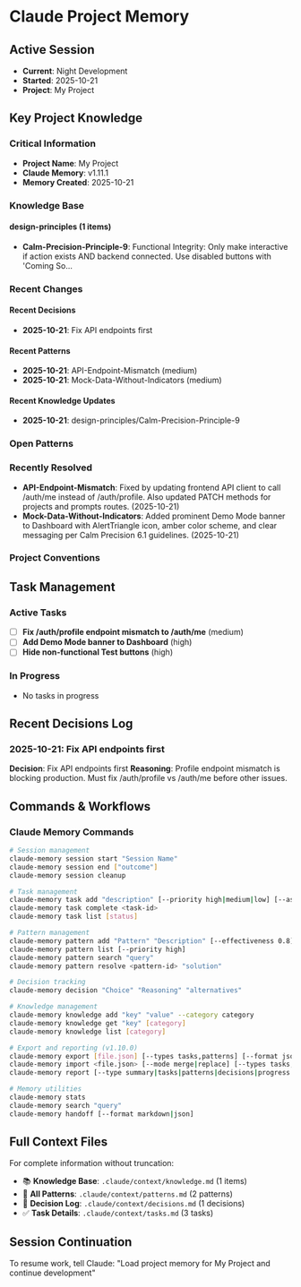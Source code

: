# Claude Project Memory

## Active Session
- **Current**: Night Development
- **Started**: 2025-10-21
- **Project**: My Project

## Key Project Knowledge

### Critical Information
- **Project Name**: My Project
- **Claude Memory**: v1.11.1
- **Memory Created**: 2025-10-21

### Knowledge Base
#### design-principles (1 items)
- **Calm-Precision-Principle-9**: Functional Integrity: Only make interactive if action exists AND backend connected. Use disabled buttons with 'Coming So...


### Recent Changes
#### Recent Decisions
- **2025-10-21**: Fix API endpoints first

#### Recent Patterns
- **2025-10-21**: API-Endpoint-Mismatch (medium)
- **2025-10-21**: Mock-Data-Without-Indicators (medium)

#### Recent Knowledge Updates
- **2025-10-21**: design-principles/Calm-Precision-Principle-9


### Open Patterns


### Recently Resolved
- **API-Endpoint-Mismatch**: Fixed by updating frontend API client to call /auth/me instead of /auth/profile. Also updated PATCH methods for projects and prompts routes. (2025-10-21)
- **Mock-Data-Without-Indicators**: Added prominent Demo Mode banner to Dashboard with AlertTriangle icon, amber color scheme, and clear messaging per Calm Precision 6.1 guidelines. (2025-10-21)

### Project Conventions
<!-- Discovered during development -->

## Task Management

### Active Tasks
- [ ] **Fix /auth/profile endpoint mismatch to /auth/me** (medium)
- [ ] **Add Demo Mode banner to Dashboard** (high)
- [ ] **Hide non-functional Test buttons** (high)

### In Progress
- No tasks in progress


## Recent Decisions Log

### 2025-10-21: Fix API endpoints first
**Decision**: Fix API endpoints first
**Reasoning**: Profile endpoint mismatch is blocking production. Must fix /auth/profile vs /auth/me before other issues.



## Commands & Workflows

### Claude Memory Commands
```bash
# Session management
claude-memory session start "Session Name"
claude-memory session end ["outcome"]
claude-memory session cleanup

# Task management
claude-memory task add "description" [--priority high|medium|low] [--assignee name]
claude-memory task complete <task-id>
claude-memory task list [status]

# Pattern management
claude-memory pattern add "Pattern" "Description" [--effectiveness 0.8] [--priority high]
claude-memory pattern list [--priority high]
claude-memory pattern search "query"
claude-memory pattern resolve <pattern-id> "solution"

# Decision tracking
claude-memory decision "Choice" "Reasoning" "alternatives"

# Knowledge management
claude-memory knowledge add "key" "value" --category category
claude-memory knowledge get "key" [category]
claude-memory knowledge list [category]

# Export and reporting (v1.10.0)
claude-memory export [file.json] [--types tasks,patterns] [--format json|yaml|csv|markdown]
claude-memory import <file.json> [--mode merge|replace] [--types tasks,patterns]
claude-memory report [--type summary|tasks|patterns|decisions|progress|sprint] [--save]

# Memory utilities
claude-memory stats
claude-memory search "query"
claude-memory handoff [--format markdown|json]
```

## Full Context Files
For complete information without truncation:
- 📚 **Knowledge Base**: `.claude/context/knowledge.md` (1 items)
- 🧩 **All Patterns**: `.claude/context/patterns.md` (2 patterns)
- 🎯 **Decision Log**: `.claude/context/decisions.md` (1 decisions)
- ✅ **Task Details**: `.claude/context/tasks.md` (3 tasks)

## Session Continuation
To resume work, tell Claude:
"Load project memory for My Project and continue development"
